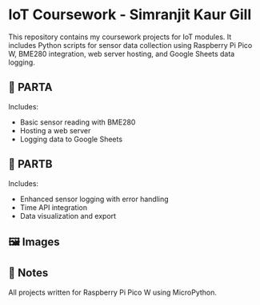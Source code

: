 # IoT Coursework - Simranjit Kaur Gill

This repository contains my coursework projects for IoT modules. It includes Python scripts for sensor data collection using Raspberry Pi Pico W, BME280 integration, web server hosting, and Google Sheets data logging.

## 📁 PARTA

Includes:
- Basic sensor reading with BME280
- Hosting a web server
- Logging data to Google Sheets

## 📁 PARTB

Includes:
- Enhanced sensor logging with error handling
- Time API integration
- Data visualization and export

## 🖼️ Images

## 📌 Notes

All projects written for Raspberry Pi Pico W using MicroPython.
